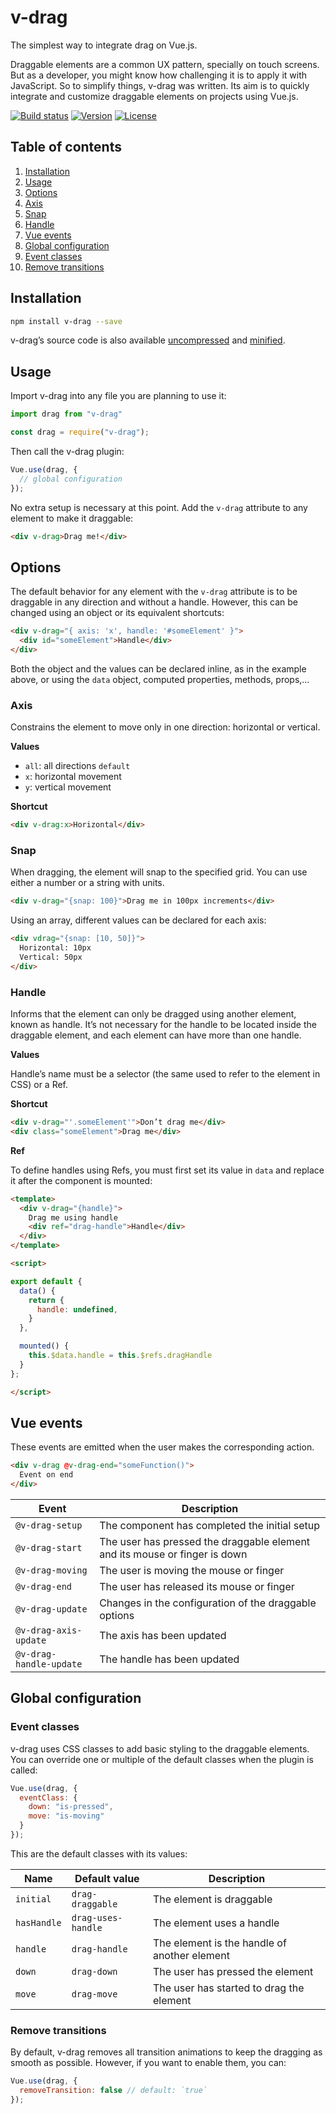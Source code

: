 # v-drag

The simplest way to integrate drag on Vue.js.

Draggable elements are a common UX pattern, specially on touch screens. But as a developer, you might know how challenging it is to apply it with JavaScript. So to simplify things, v-drag was written. Its aim is to quickly integrate and customize draggable elements on projects using Vue.js.

[![Build status](https://travis-ci.org/nil/v-drag.svg?branch=master)](https://travis-ci.org/nil/v-drag)
[![Version](https://img.shields.io/npm/v/v-drag.svg)](https://www.npmjs.com/package/v-drag)
[![License](https://img.shields.io/npm/l/v-drag.svg)](https://github.com/nil/v-drag/blob/master/LICENSE)

## Table of contents

1. [Installation](#installation)
2. [Usage](#usage)
3. [Options](#options)
  1. [Axis](#axis)
  2. [Snap](#snap)
  3. [Handle](#handle)
4. [Vue events](#vue-events)
5. [Global configuration](#global-configuration)
  1. [Event classes](#event-classes)
  2. [Remove transitions](#remove-transitions)

## Installation

```sh
npm install v-drag --save
```

v-drag’s source code is also available [uncompressed](https://raw.githubusercontent.com/nil/v-drag/master/src/index.js) and [minified](https://raw.githubusercontent.com/nil/v-drag/master/src/index.min.js).

## Usage

Import v-drag into any file you are planning to use it:

```js
import drag from "v-drag"
```

```js
const drag = require("v-drag");
```

Then call the v-drag plugin:

```js
Vue.use(drag, {
  // global configuration
});
```

No extra setup is necessary at this point. Add the `v-drag` attribute to any element to make it draggable:

```html
<div v-drag>Drag me!</div>
```

## Options

The default behavior for any element with the `v-drag` attribute is to be draggable in any direction and without a handle. However, this can be changed using an object or its equivalent shortcuts:

```html
<div v-drag="{ axis: 'x', handle: '#someElement' }">
  <div id="someElement">Handle</div>
</div>
```

Both the object and the values can be declared inline, as in the example above, or using the `data` object, computed properties, methods, props,…

### Axis

Constrains the element to move only in one direction: horizontal or vertical.

**Values**

- `all`: all directions `default`
- `x`: horizontal movement
- `y`: vertical movement

**Shortcut**

```html
<div v-drag:x>Horizontal</div>
```

### Snap
  
When dragging, the element will snap to the specified grid. You can use either a number or a string with units.

```html
<div v-drag="{snap: 100}">Drag me in 100px increments</div>
```

Using an array, different values can be declared for each axis:

```html
<div vdrag="{snap: [10, 50]}">
  Horizontal: 10px
  Vertical: 50px
</div>
```

### Handle

Informs that the element can only be dragged using another element, known as handle. It’s not necessary for the handle to be located inside the draggable element, and each element can have more than one handle.

**Values**

Handle’s name must be a selector (the same used to refer to the element in CSS) or a Ref.

**Shortcut**

```html
<div v-drag="'.someElement'">Don’t drag me</div>
<div class="someElement">Drag me</div>
```

**Ref**

To define handles using Refs, you must first set its value in `data` and replace it after the component is mounted:

```html
<template>
  <div v-drag="{handle}">
    Drag me using handle
    <div ref="drag-handle">Handle</div>
  </div>
</template>

<script>

export default {
  data() {
    return {
      handle: undefined,
    }
  },

  mounted() {
    this.$data.handle = this.$refs.dragHandle
  }
};

</script>
```

## Vue events

These events are emitted when the user makes the corresponding action.

```html
<div v-drag @v-drag-end="someFunction()">
  Event on end
</div>
```

| Event                   | Description                                                                |
|-------------------------|----------------------------------------------------------------------------|
| `@v-drag-setup`         | The component has completed the initial setup                              |
| `@v-drag-start`         | The user has pressed the draggable element and its mouse or finger is down |
| `@v-drag-moving`        | The user is moving the mouse or finger                                     |
| `@v-drag-end`           | The user has released its mouse or finger                                  |
| `@v-drag-update`        | Changes in the configuration of the draggable options                      |
| `@v-drag-axis-update`   | The axis has been updated                                                  |
| `@v-drag-handle-update` | The handle has been updated                                                |

## Global configuration

### Event classes

v-drag uses CSS classes to add basic styling to the draggable elements. You can override one or multiple of the default classes when the plugin is called:

```js
Vue.use(drag, {
  eventClass: {
    down: "is-pressed",
    move: "is-moving"
  }
});
```

This are the default classes with its values:

| Name        | Default value      | Description                                  	|
|-------------|--------------------|----------------------------------------------	|
| `initial`   | `drag-draggable`   | The element is draggable                     	|
| `hasHandle` | `drag-uses-handle` | The element uses a handle                    	|
| `handle`    | `drag-handle`      | The element is the handle of another element 	|
| `down`      | `drag-down`        | The user has pressed the element             	|
| `move`      | `drag-move`        | The user has started to drag the element     	|

### Remove transitions

By default, v-drag removes all transition animations to keep the dragging as smooth as possible. However, if you want to enable them, you can:

```js
Vue.use(drag, {
  removeTransition: false // default: `true`
});
```